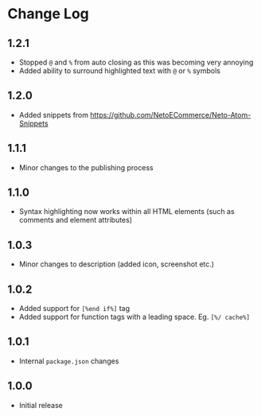 # Change Log

## 1.2.1
- Stopped `@` and `%` from auto closing as this was becoming very annoying
- Added ability to surround highlighted text with `@` or `%` symbols

## 1.2.0
- Added snippets from https://github.com/NetoECommerce/Neto-Atom-Snippets

## 1.1.1
- Minor changes to the publishing process

## 1.1.0
- Syntax highlighting now works within all HTML elements (such as comments and element attributes)

## 1.0.3
- Minor changes to description (added icon, screenshot etc.)

## 1.0.2
- Added support for `[%end if%]` tag
- Added support for function tags with a leading space. Eg. `[%/ cache%]`

## 1.0.1
- Internal `package.json` changes

## 1.0.0
- Initial release